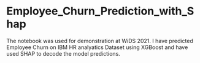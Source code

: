 # Employee_Churn_Prediction_with_Shap

The notebook was used for demonstration at WiDS 2021. 
I have predicted Employee Churn on IBM HR analyatics Dataset using XGBoost and have used SHAP to decode the model predictions. 
